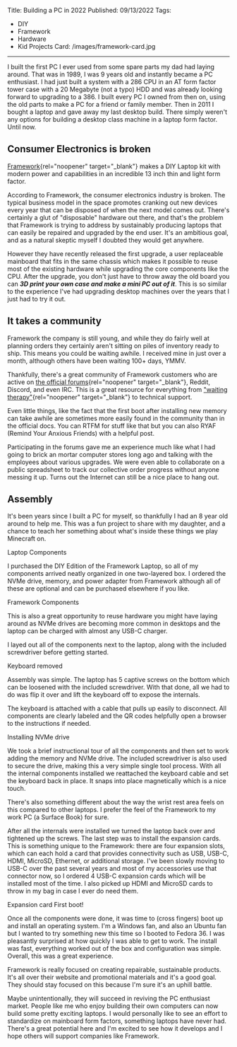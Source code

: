 Title: Building a PC in 2022
Published: 09/13/2022
Tags: 
  - DIY
  - Framework
  - Hardware
  - Kid Projects
Card: /images/framework-card.jpg
---

I built the first PC I ever used from some spare parts my dad had laying around. That was in 1989, I was 9 years old and instantly became a PC enthusiast. I had just built a system with a 286 CPU in an AT form factor tower case with a 20 Megabyte (not a typo) HDD and was already looking forward to upgrading to a 386. I built every PC I owned from then on, using the old parts to make a PC for a friend or family member. Then in 2011 I bought a laptop and gave away my last desktop build. There simply weren't any options for building a desktop class machine in a laptop form factor. Until now. 

## Consumer Electronics is broken

[Framework](https://frame.work){rel="noopener" 
target="_blank"} makes a DIY Laptop kit with modern power and capabilities in an incredible 13 inch thin and light form factor.  

According to Framework, the consumer electronics industry is broken. The typical business model in the space promotes cranking out new devices every year that can be disposed of when the next model comes out. There's certainly a glut of "disposable" hardware out there, and that's the problem that Framework is trying to address by sustainably producing laptops that can easily be repaired and upgraded by the end user.  It's an ambitious goal, and as a natural skeptic myself I doubted they would get anywhere. 

However they have recently released the first upgrade, a user replaceable mainboard that fits in the same chassis which makes it possible to reuse most of the existing hardware while upgrading the core components like the CPU. After the upgrade, you don't just have to throw away the old board you can ***3D print your own case and make a mini PC out of it***. This is so similar to the experience I've had upgrading desktop machines over the years that I just had to try it out. 
 
## It takes a community 

Framework the company is still young, and while they do fairly well at planning orders they certainly aren't sitting on piles of inventory ready to ship. This means you could be waiting awhile. I received mine in just over a month, although others have been waiting 100+ days, YMMV. 

Thankfully, there's a great community of Framework customers who are active on [the official forums](https://community.frame.work){rel="noopener" 
target="_blank"}, Reddit, Discord, and even IRC. This is a great resource for everything from ["waiting therapy"](https://community.frame.work/t/batch-2-intel-12th-guild/19490/427){rel="noopener" 
target="_blank"} to technical support. 

Even little things, like the fact that the first boot after installing new memory can take awhile are sometimes more easily found in the community than in the official docs. You can RTFM for stuff like that but you can also RYAF (Remind Your Anxious Friends) with a helpful post.  

Participating in the forums gave me an experience much like what I had going to brick an mortar computer stores long ago and talking with the employees about various upgrades. We were even able to collaborate on a public spreadsheet to track our collective order progress without anyone messing it up. Turns out the Internet can still be a nice place to hang out.

## Assembly

It's been years since I built a PC for myself, so thankfully I had an 8 year old around to help me. This was a fun project to share with my daughter, and a chance to teach her something about what's inside these things we play Minecraft on. 

<div class="container-right container-row">
<?# CaptionImage Src="/images/fwbox1.jpg" AltText="a photo of the Framework Laptop shipping box" Style="container-left"?>Laptop<?#/CaptionImage ?>

<?# CaptionImage Src="/images/fwbox2.jpg"  AltText="a photo of the second layer of the Framework Laptop shipping box" Style="container-right"?>Components<?#/CaptionImage ?>
</div>  
<p></p>
I purchased the DIY Edition of the Framework Laptop, so all of my components arrived neatly organized in one two-layered box. I ordered the NVMe drive, memory, and power adapter from Framework although all of these are optional and can be purchased elsewhere if you like. 
<p></p>
<div class="container container-row">
<?# CaptionImage Src="/images/fwunboxed.jpg" Style="container-right"?>Framework Components<?#/CaptionImage ?>

This is also a great opportunity to reuse hardware you might have laying around as NVMe drives are becoming more common in desktops and the laptop can be charged with almost any USB-C charger.

I layed out all of the components next to the laptop, along with the included screwdriver before getting started.
</div>
<p></p>

<div class="container container-row">
<?# CaptionImage Src="/images/fwopen.jpg" Style="container-left"?>Keyboard removed<?#/CaptionImage ?>

Assembly was simple. The laptop has 5 captive screws on the bottom which can be loosened with the included screwdriver. With that done, all we had to do was flip it over and lift the keyboard off to expose the internals. 

The keyboard is attached with a cable that pulls up easily to disconnect. All components are clearly labeled and the QR codes helpfully open a browser to the instructions if needed.

</div>
<p></p>

<div class="container container-row">
<?# CaptionImage Src="/images/fwinstall.jpg" Style="container-right"?>Installing NVMe drive<?#/CaptionImage ?>

We took a brief instructional tour of all the components and then set to work adding the memory and NVMe drive. The included screwdriver is also used to secure the drive, making this a very simple single tool process. With all the internal components installed we reattached the keyboard cable and set the keyboard back in place. It snaps into place magnetically which is a nice touch.

There's also something different about the way the wrist rest area feels on this compared to other laptops. I prefer the feel of the Framework to my work PC (a Surface Book) for sure.
</div>
<p></p>

After all the internals were installed we turned the laptop back over and tightened up the screws. The last step was to install the expansion cards. This is something unique to the Framework: there are four expansion slots, which can each hold a card that provides connectivity such as USB, USB-C, HDMI, MicroSD, Ethernet, or additional storage. I've been slowly moving to USB-C over the past several years and most of my accessories use that connector now, so I ordered 4 USB-C expansion cards which will be installed most of the time. I also picked up HDMI and MicroSD cards to throw in my bag in case I ever do need them. 

<div class="container-right container-row">
<?# CaptionImage Src="/images/fwcards.jpg" AltText="a photo showing installation of Framework Laptop expansion cards" Style="container-left"?>Expansion card<?#/CaptionImage ?>

<?# CaptionImage Src="/images/fwboot.jpg"  AltText="a photo of the framework boot screen" Style="container-right"?>First boot!<?#/CaptionImage ?>
</div> 
<p></p>

Once all the components were done, it was time to (cross fingers) boot up and install an operating system. I'm a Windows fan, and also an Ubuntu fan but I wanted to try something new this time so I booted to Fedora 36. I was pleasantly surprised at how quickly I was able to get to work. The install was fast, everything worked out of the box and configuration was simple. Overall, this was a great experience.

Framework is really focused on creating repairable, sustainable products. It's all over their website and promotional materials and it's a good goal. They should stay focused on this because I'm sure it's an uphill battle. 

Maybe unintentionally, they will succeed in reviving the PC enthusiast market. People like me who enjoy building their own computers can now build some pretty exciting laptops. I would personally like to see an effort to standardize on mainboard form factors, something laptops have never had. There's a great potential here and I'm excited to see how it develops and I hope others will support companies like Framework. 



